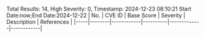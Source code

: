 Total Results: 14, High Severity: 0, Timestamp: 2024-12-23 08:10:21
Start Date:now;End Date:2024-12-22
| No. | CVE ID | Base Score | Severity | Description | References |
|-----|--------|------------|----------|-------------|------------|
